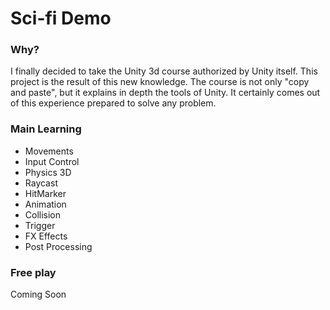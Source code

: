 # Sci-fi Demo


### Why?

I finally decided to take the Unity 3d course authorized by Unity itself. This project is the result of this new knowledge. 
The course is not only "copy and paste", but it explains in depth the tools of Unity. It certainly comes out of this experience prepared to solve any problem.


### Main Learning
- Movements
- Input Control
- Physics 3D
- Raycast
- HitMarker
- Animation
- Collision
- Trigger
- FX Effects
- Post Processing

### Free play

Coming Soon
